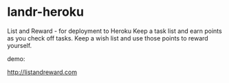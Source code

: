 landr-heroku
============

List and Reward - for deployment to Heroku
Keep a task list and earn points as you check off tasks. Keep a wish list and use those points to reward yourself.

demo:

http://listandreward.com
